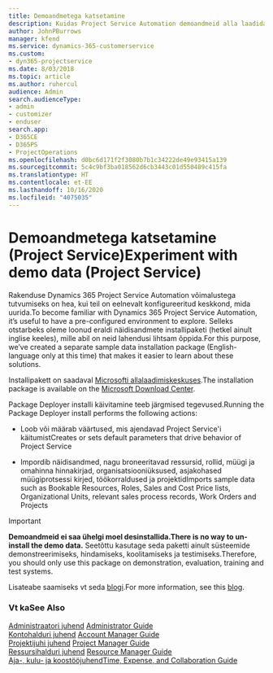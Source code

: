 ```yaml
---
title: Demoandmetega katsetamine
description: Kuidas Project Service Automation demoandmeid alla laadida ja nendega katsetada?
author: JohnPBurrows
manager: kfend
ms.service: dynamics-365-customerservice
ms.custom:
- dyn365-projectservice
ms.date: 8/03/2018
ms.topic: article
ms.author: ruhercul
audience: Admin
search.audienceType:
- admin
- customizer
- enduser
search.app:
- D365CE
- D365PS
- ProjectOperations
ms.openlocfilehash: d0bc6d171f2f3080b7b1c34222de49e93415a139
ms.sourcegitcommit: 5c4c9bf3ba018562d6cb3443c01d550489c415fa
ms.translationtype: HT
ms.contentlocale: et-EE
ms.lasthandoff: 10/16/2020
ms.locfileid: "4075035"
---
```

# <a name="experiment-with-demo-data-project-service"></a><span data-ttu-id="bb3ca-103">Demoandmetega katsetamine (Project Service)</span><span class="sxs-lookup"><span data-stu-id="bb3ca-103">Experiment with demo data (Project Service)</span></span>

<span data-ttu-id="bb3ca-104">Rakenduse Dynamics 365 Project Service Automation võimalustega tutvumiseks on hea, kui teil on eelnevalt konfigureeritud keskkond, mida uurida.</span><span class="sxs-lookup"><span data-stu-id="bb3ca-104">To become familiar with Dynamics 365 Project Service Automation, it’s useful to have a pre-configured environment to explore.</span></span> <span data-ttu-id="bb3ca-105">Selleks otstarbeks oleme loonud eraldi näidisandmete installipaketi (hetkel ainult inglise keeles), mille abil on neid lahendusi lihtsam õppida.</span><span class="sxs-lookup"><span data-stu-id="bb3ca-105">For this purpose, we’ve created a separate sample data installation package (English-language only at this time) that makes it easier to learn about these solutions.</span></span> 

<span data-ttu-id="bb3ca-106">Installipakett on saadaval [Microsofti allalaadimiskeskuses](https://go.microsoft.com/fwlink/?linkid=859966).</span><span class="sxs-lookup"><span data-stu-id="bb3ca-106">The installation package is available on the [Microsoft Download Center](https://go.microsoft.com/fwlink/?linkid=859966).</span></span>  

<span data-ttu-id="bb3ca-107">Package Deployer installi käivitamine teeb järgmised tegevused.</span><span class="sxs-lookup"><span data-stu-id="bb3ca-107">Running the Package Deployer install performs the following actions:</span></span> 
  
-   <span data-ttu-id="bb3ca-108">Loob või määrab väärtused, mis ajendavad Project Service'i käitumist</span><span class="sxs-lookup"><span data-stu-id="bb3ca-108">Creates or sets default parameters that drive behavior of Project Service</span></span>  
  
-   <span data-ttu-id="bb3ca-109">Impordib näidisandmed, nagu broneeritavad ressursid, rollid, müügi ja omahinna hinnakirjad, organisatsiooniüksused, asjakohased müügiprotsessi kirjed, töökorraldused ja projektid</span><span class="sxs-lookup"><span data-stu-id="bb3ca-109">Imports sample data such as Bookable Resources, Roles, Sales and Cost Price lists, Organizational Units, relevant sales process records, Work Orders and Projects</span></span>    
  
> [!IMPORTANT]
> <span data-ttu-id="bb3ca-110">**Demoandmeid ei saa ühelgi moel desinstallida.**</span><span class="sxs-lookup"><span data-stu-id="bb3ca-110">**There is no way to un-install the demo data.**</span></span> <span data-ttu-id="bb3ca-111">Seetõttu kasutage seda paketti ainult süsteemide demonstreerimiseks, hindamiseks, koolitamiseks ja testimiseks.</span><span class="sxs-lookup"><span data-stu-id="bb3ca-111">Therefore, you should only use this package on demonstration, evaluation, training and test systems.</span></span>

<span data-ttu-id="bb3ca-112">Lisateabe saamiseks vt seda [blogi](https://blogs.msdn.microsoft.com/crm/2017/10/24/microsoft-dynamics-365-for-field-service-and-project-service-automation-sample-data).</span><span class="sxs-lookup"><span data-stu-id="bb3ca-112">For more information, see this [blog](https://blogs.msdn.microsoft.com/crm/2017/10/24/microsoft-dynamics-365-for-field-service-and-project-service-automation-sample-data).</span></span>





  
### <a name="see-also"></a><span data-ttu-id="bb3ca-113">Vt ka</span><span class="sxs-lookup"><span data-stu-id="bb3ca-113">See Also</span></span>  
 <span data-ttu-id="bb3ca-114">[Administraatori juhend](../psa/admin-guide.md) </span><span class="sxs-lookup"><span data-stu-id="bb3ca-114">[Administrator Guide](../psa/admin-guide.md) </span></span>  
 <span data-ttu-id="bb3ca-115">[Kontohalduri juhend](../psa/account-manager-guide.md) </span><span class="sxs-lookup"><span data-stu-id="bb3ca-115">[Account Manager Guide](../psa/account-manager-guide.md) </span></span>  
 <span data-ttu-id="bb3ca-116">[Projektijuhi juhend](../psa/project-manager-guide.md) </span><span class="sxs-lookup"><span data-stu-id="bb3ca-116">[Project Manager Guide](../psa/project-manager-guide.md) </span></span>  
 <span data-ttu-id="bb3ca-117">[Ressursihalduri juhend](../psa/resource-manager-guide.md) </span><span class="sxs-lookup"><span data-stu-id="bb3ca-117">[Resource Manager Guide](../psa/resource-manager-guide.md) </span></span>  
 [<span data-ttu-id="bb3ca-118">Aja-, kulu- ja koostööjuhend</span><span class="sxs-lookup"><span data-stu-id="bb3ca-118">Time, Expense, and Collaboration Guide</span></span>](../psa/time-expense-collaboration-guide.md)
